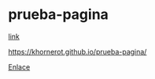 # prueba-pagina

[link](https://khornerot.github.io/prueba-pagina/)

https://khornerot.github.io/prueba-pagina/

<a href="https://khornerot.github.io/prueba-pagina/">Enlace</a>
